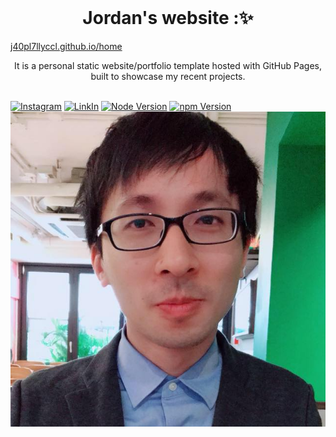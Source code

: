<br />
<p align="center">
  <h1 align="center">Jordan's website :✨</h1> <a href="https://j40pl7llyccl.github.io/home">j40pl7llyccl.github.io/home</a>

  <p align="center">
    It is a personal static website/portfolio template hosted with GitHub Pages, built to showcase my recent projects.
    <br />
    <br />
  </p>
</p>

[![Instagram](https://img.shields.io/badge/Instagram-JordanLiu-red)](https://www.instagram.com/j40pl7lly/)
[![LinkIn](https://img.shields.io/badge/LinkIn-JordanLiu-blue)](https://www.linkedin.com/in/hsinkuo-liu-51b889273/)
[![Node Version](https://img.shields.io/static/v1?label=Node&message=v18.13.0&color=green)](https://nodejs.org)
[![npm Version](https://img.shields.io/static/v1?label=npm&message=9.8.0)](https://nodejs.org)
[![Site preview](/public/liu.jpg)](https://j40pl7lly.github.io/home)
